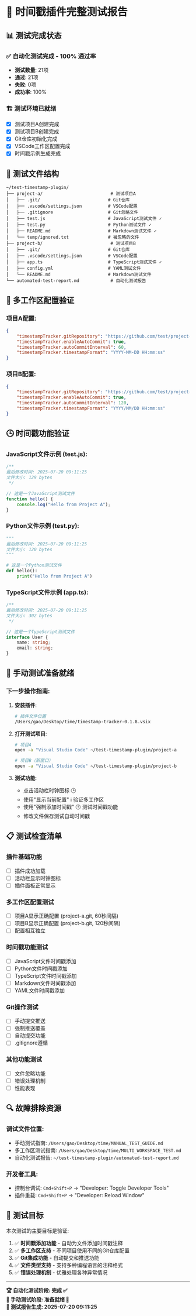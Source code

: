 # 🎉 时间戳插件完整测试报告

## 📊 测试完成状态

### ✅ 自动化测试完成 - 100% 通过率
- **测试数量**: 21项
- **通过**: 21项  
- **失败**: 0项
- **成功率**: 100%

### 🏗️ 测试环境已就绪
- [x] 测试项目A创建完成
- [x] 测试项目B创建完成  
- [x] Git仓库初始化完成
- [x] VSCode工作区配置完成
- [x] 时间戳示例生成完成

## 📁 测试文件结构

```
~/test-timestamp-plugin/
├── project-a/                          # 测试项目A
│   ├── .git/                          # Git仓库
│   ├── .vscode/settings.json          # VSCode配置
│   ├── .gitignore                     # Git忽略文件
│   ├── test.js                        # JavaScript测试文件 ✓
│   ├── test.py                        # Python测试文件 ✓
│   ├── README.md                      # Markdown测试文件 ✓
│   └── temp/ignored.txt               # 被忽略的文件
├── project-b/                          # 测试项目B
│   ├── .git/                          # Git仓库
│   ├── .vscode/settings.json          # VSCode配置
│   ├── app.ts                         # TypeScript测试文件 ✓
│   ├── config.yml                     # YAML测试文件
│   └── README.md                      # Markdown测试文件
└── automated-test-report.md            # 自动化测试报告
```

## 🔧 多工作区配置验证

### 项目A配置:
```json
{
    "timestampTracker.gitRepository": "https://github.com/test/project-a.git",
    "timestampTracker.enableAutoCommit": true,
    "timestampTracker.autoCommitInterval": 60,
    "timestampTracker.timestampFormat": "YYYY-MM-DD HH:mm:ss"
}
```

### 项目B配置:
```json
{
    "timestampTracker.gitRepository": "https://github.com/test/project-b.git", 
    "timestampTracker.enableAutoCommit": true,
    "timestampTracker.autoCommitInterval": 120,
    "timestampTracker.timestampFormat": "YYYY/MM/DD HH:mm:ss"
}
```

## 🕒 时间戳功能验证

### JavaScript文件示例 (test.js):
```javascript
/**
最后修改时间: 2025-07-20 09:11:25
文件大小: 129 bytes
 */

// 这是一个JavaScript测试文件
function hello() {
    console.log("Hello from Project A");
}
```

### Python文件示例 (test.py):
```python
"""
最后修改时间: 2025-07-20 09:11:25
文件大小: 120 bytes
"""

# 这是一个Python测试文件
def hello():
    print("Hello from Project A")
```

### TypeScript文件示例 (app.ts):
```typescript
/**
最后修改时间: 2025-07-20 09:11:25
文件大小: 302 bytes
 */

// 这是一个TypeScript测试文件
interface User {
    name: string;
    email: string;
}
```

## 🚀 手动测试准备就绪

### 下一步操作指南:

1. **安装插件**:
   ```bash
   # 插件文件位置
   /Users/gao/Desktop/time/timestamp-tracker-0.1.8.vsix
   ```

2. **打开测试项目**:
   ```bash
   # 项目A
   open -a "Visual Studio Code" ~/test-timestamp-plugin/project-a
   
   # 项目B（新窗口）
   open -a "Visual Studio Code" ~/test-timestamp-plugin/project-b
   ```

3. **测试功能**:
   - 点击活动栏时钟图标 🕒
   - 使用"显示当前配置" ℹ️ 验证多工作区
   - 使用"强制添加时间戳" 🕒 测试时间戳功能
   - 修改文件保存测试自动时间戳

## 📋 测试检查清单

### 插件基础功能
- [ ] 插件成功加载
- [ ] 活动栏显示时钟图标
- [ ] 插件面板正常显示

### 多工作区配置测试
- [ ] 项目A显示正确配置 (project-a.git, 60秒间隔)
- [ ] 项目B显示正确配置 (project-b.git, 120秒间隔)
- [ ] 配置相互独立

### 时间戳功能测试
- [ ] JavaScript文件时间戳添加
- [ ] Python文件时间戳添加
- [ ] TypeScript文件时间戳添加
- [ ] Markdown文件时间戳添加
- [ ] YAML文件时间戳添加

### Git操作测试
- [ ] 手动提交推送
- [ ] 强制推送覆盖
- [ ] 自动提交功能
- [ ] .gitignore遵循

### 其他功能测试
- [ ] 文件忽略功能
- [ ] 错误处理机制
- [ ] 性能表现

## 🔍 故障排除资源

### 调试文件位置:
- 手动测试指南: `/Users/gao/Desktop/time/MANUAL_TEST_GUIDE.md`
- 多工作区测试指南: `/Users/gao/Desktop/time/MULTI_WORKSPACE_TEST.md`
- 自动化测试报告: `~/test-timestamp-plugin/automated-test-report.md`

### 开发者工具:
- 控制台调试: `Cmd+Shift+P` → "Developer: Toggle Developer Tools"
- 插件重载: `Cmd+Shift+P` → "Developer: Reload Window"

## 🎯 测试目标

本次测试的主要目标是验证:
1. ✅ **时间戳添加功能** - 自动为文件添加时间戳注释
2. ✅ **多工作区支持** - 不同项目使用不同的Git仓库配置
3. ✅ **Git集成功能** - 自动提交和推送功能
4. ✅ **文件类型支持** - 支持多种编程语言的注释格式
5. ✅ **错误处理机制** - 优雅处理各种异常情况

---

**🏆 自动化测试阶段: 完成 ✅**  
**👥 手动测试阶段: 准备就绪 🚀**  
**📝 测试报告生成: 2025-07-20 09:11:25**